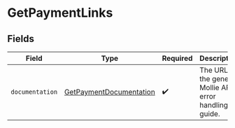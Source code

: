 # GetPaymentLinks


## Fields

| Field                                                                     | Type                                                                      | Required                                                                  | Description                                                               |
| ------------------------------------------------------------------------- | ------------------------------------------------------------------------- | ------------------------------------------------------------------------- | ------------------------------------------------------------------------- |
| `documentation`                                                           | [GetPaymentDocumentation](../../models/errors/GetPaymentDocumentation.md) | :heavy_check_mark:                                                        | The URL to the generic Mollie API error handling guide.                   |